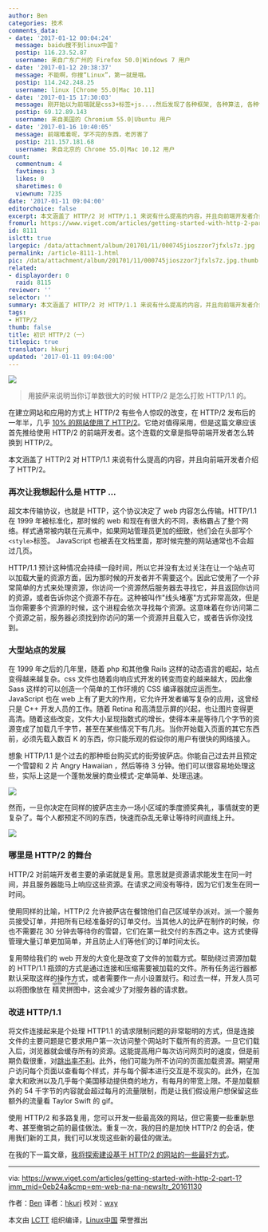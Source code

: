 ```yaml
---
author: Ben
categories: 技术
comments_data:
- date: '2017-01-12 00:04:24'
  message: baidu搜不到linux中国？
  postip: 116.23.52.87
  username: 来自广东广州的 Firefox 50.0|Windows 7 用户
- date: '2017-01-12 20:38:37'
  message: 不能啊，你搜“Linux”，第一就是哦。
  postip: 114.242.248.25
  username: linux [Chrome 55.0|Mac 10.11]
- date: '2017-01-15 17:30:03'
  message: 刚开始以为前端就是css3+标签+js....然后发现了各种框架, 各种算法, 各种协议, 各种操作系统....根本学不完啊魂淡
  postip: 69.12.89.143
  username: 来自美国的 Chromium 55.0|Ubuntu 用户
- date: '2017-01-16 10:40:05'
  message: 前端难着呢，学不完的东西，老厉害了
  postip: 211.157.181.68
  username: 来自北京的 Chrome 55.0|Mac 10.12 用户
count:
  commentnum: 4
  favtimes: 3
  likes: 0
  sharetimes: 0
  viewnum: 7235
date: '2017-01-11 09:04:00'
editorchoice: false
excerpt: 本文涵盖了 HTTP/2 对 HTTP/1.1 来说有什么提高的内容，并且向前端开发者介绍了 HTTP/2。
fromurl: https://www.viget.com/articles/getting-started-with-http-2-part-1
id: 8111
islctt: true
largepic: /data/attachment/album/201701/11/000745jioszzor7jfxls7z.jpg
permalink: /article-8111-1.html
pic: /data/attachment/album/201701/11/000745jioszzor7jfxls7z.jpg.thumb.jpg
related:
- displayorder: 0
  raid: 8115
reviewer: ''
selector: ''
summary: 本文涵盖了 HTTP/2 对 HTTP/1.1 来说有什么提高的内容，并且向前端开发者介绍了 HTTP/2。
tags:
- HTTP/2
thumb: false
title: 初识 HTTP/2（一）
titlepic: true
translator: hkurj
updated: '2017-01-11 09:04:00'
---
```


![](/data/attachment/album/201701/11/000745jioszzor7jfxls7z.jpg)



> 
> 用披萨来说明当你订单数很大的时候 HTTP/2 是怎么打败 HTTP/1.1 的。
> 
> 
> 


在建立网站和应用的方式上 HTTP/2 有些令人惊叹的改变，在 HTTP/2 发布后的一年半，几乎 [10% 的网站使用了 HTTP/2](https://w3techs.com/technologies/details/ce-http2/all/all)。它绝对值得采用，但是这篇文章应该首先推给使用 HTTP/2 的前端开发者。这个连载的文章是指导前端开发者怎么转换到 HTTP/2。


本文涵盖了 HTTP/2 对 HTTP/1.1 来说有什么提高的内容，并且向前端开发者介绍了 HTTP/2。


### 再次让我想起什么是 HTTP ...


超文本传输协议，也就是 HTTP，这个协议决定了 web 内容怎么传输。HTTP/1.1 在 1999 年被标准化，那时候的 web 和现在有很大的不同，表格霸占了整个网络。样式通常被内联在元素中，如果网站管理员更加的细致，他们会在头部写个 `<style>`标签。 JavaScript 也被丢在文档里面，那时候完整的网站通常也不会超过几页。


HTTP/1.1 预计这种情况会持续一段时间，所以它并没有太过关注在让一个站点可以加载大量的资源方面，因为那时候的开发者并不需要这个。因此它使用了一个非常简单的方式来处理资源，你访问一个资源然后服务器去寻找它，并且返回你访问的资源，或者告诉你这个资源不存在。这种被叫作"线头堵塞"方式非常高效，但是当你需要多个资源的时候，这个进程会依次寻找每个资源。这意味着在你访问第二个资源之前，服务器必须找到你访问的第一个资源并且载入它，或者告诉你没找到。


### 大型站点的发展


在 1999 年之后的几年里，随着 php 和其他像 Rails 这样的动态语言的崛起，站点变得越来越复杂。css 文件也随着向响应式开发的转变而变的越来越大，因此像 Sass 这样的可以创造一个简单的工作环境的 CSS 编译器就应运而生。 JavaScript 也在 web 上有了更大的作用，它允许开发者编写复杂的应用，这曾经只是 C++ 开发人员的工作。随着 Retina 和高清显示屏的兴起，也让图片变得更高清。随着这些改变，文件大小呈现指数式的增长，使得本来是等待几个字节的资源变成了加载几千字节，甚至在某些情况下有几兆。当你开始载入页面的其它东西前，必须先载入数百 K 的东西，你只能乐观的假设你的用户有很快的网络接入。


想象 HTTP/1.1 是个过去的那种柜台购买式的街旁披萨店。你能自己过去并且预定一个雪碧和 2 片 Angry Hawaiian ，然后等待 3 分钟。他们可以很容易地处理这些，实际上这是一个蓬勃发展的商业模式-定单简单、处理迅速。


![](/data/attachment/album/201701/11/000828grppttiitit5pl6k.png)


然而，一旦你决定在同样的披萨店主办一场小区域的季度颁奖典礼，事情就变的更复杂了。每个人都预定不同的东西，快速而杂乱无章让等待时间直线上升。


![](/data/attachment/album/201701/11/000829bcyrpckr0d0646ap.png)


### 哪里是 HTTP/2 的舞台


HTTP/2 对前端开发者主要的承诺就是复用。意思就是资源请求能发生在同一时间，并且服务器能马上响应这些资源。在请求之间没有等待，因为它们发生在同一时间。


使用同样的比喻，HTTP/2 允许披萨店在餐馆他们自己区域举办派对。派一个服务员接受订单，并把所有已经准备好的订单交付。当其他人的比萨在制作的时候，你也不需要花 30 分钟去等待你的雪碧，它们在第一批交付的东西之中。这方式使得管理大量订单更加简单，并且防止人们等他们的订单时间太长。


复用带给我们的 web 开发的大变化是改变了文件的加载方式。帮助绕过资源加载的 HTTP/1.1 瓶颈的方式是通过连接和压缩需要被加载的文件。所有任务运行器都默认采取这样的操作方式，或者需要作一点小设置就行。和过去一样，开发人员可以将图像放在<ruby> 精灵拼图 <rp>  （ </rp> <rt>  sprite sheets </rt> <rp>  ） </rp></ruby>中，这会减少了对服务器的请求数。


### 改进 HTTP/1.1


将文件连接起来是个处理 HTTP1.1 的请求限制问题的非常聪明的方式，但是连接文件的主要问题是它要求用户第一次访问整个网站时下载所有的资源。一旦它们载入后，浏览器就会缓存所有的资源。这能提高用户每次访问网页时的速度，但是前期负载很重，对[跳出率不利](https://blog.kissmetrics.com/speed-is-a-killer/)。此外，他们可能为所不访问的页面加载资源。期望用户访问每个页面以查看每个样式，并与每个脚本进行交互是不现实的。此外，在加拿大和欧洲以及几乎每个美国移动提供商的地方，有每月的带宽上限。不是加载额外的 54 千字节的内容就会超过每月的流量限制，而是让我们假设用户想保留这些额外的流量看 Taylor Swift 的 gif。


使用 HTTP/2 和多路复用，您可以开发一些最高效的网站，但它需要一些重新思考、甚至​​撤销之前的最佳做法。重复一次，我的目的是加快 HTTP/2 的会话，使用我们新的工具，我们可以发现这些新的最佳的做法。


在我的下一篇文章，[我将探索建设基于 HTTP/2 的网站的一些最好方式](https://www.viget.com/articles/getting-started-with-http-2-part-2)。




---


via: <https://www.viget.com/articles/getting-started-with-http-2-part-1?imm_mid=0eb24a&cmp=em-web-na-na-newsltr_20161130>


作者：[Ben](https://www.viget.com/about/team/btinsley) 译者：[hkurj](https://github.com/hkurj) 校对：[wxy](https://github.com/wxy)


本文由 [LCTT](https://github.com/LCTT/TranslateProject) 组织编译，[Linux中国](https://linux.cn/) 荣誉推出